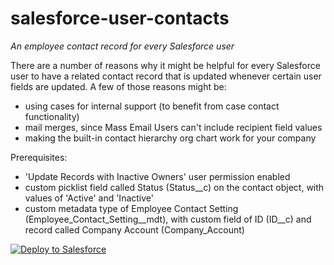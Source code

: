 # salesforce-user-contacts
*An employee contact record for every Salesforce user*

There are a number of reasons why it might be helpful for every Salesforce user to have a related contact record that is updated whenever certain user fields are updated. A few of those reasons might be:

* using cases for internal support (to benefit from case contact functionality)
* mail merges, since Mass Email Users can't include recipient field values
* making the built-in contact hierarchy org chart work for your company

Prerequisites:

* 'Update Records with Inactive Owners' user permission enabled
* custom picklist field called Status (Status__c) on the contact object, with values of 'Active' and 'Inactive'
* custom metadata type of Employee Contact Setting (Employee_Contact_Setting__mdt), with custom field of ID (ID__c) and record called Company Account (Company_Account)


<a href="https://githubsfdeploy.herokuapp.com">
  <img alt="Deploy to Salesforce"
       src="https://raw.githubusercontent.com/afawcett/githubsfdeploy/master/deploy.png">
</a>
